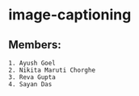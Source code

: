 # image-captioning
## Members: 
    1. Ayush Goel 
    2. Nikita Maruti Chorghe
    3. Reva Gupta
    4. Sayan Das
